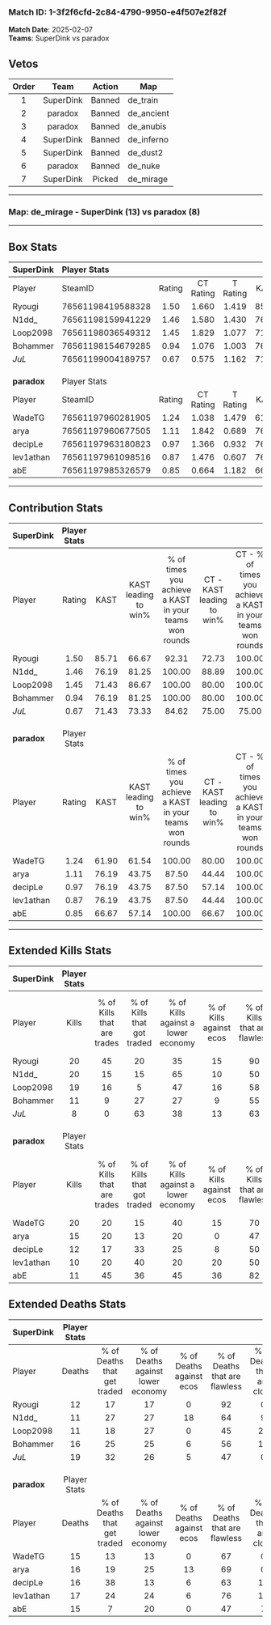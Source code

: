 ### Match ID: 1-3f2f6cfd-2c84-4790-9950-e4f507e2f82f  
**Match Date**: 2025-02-07  
**Teams**: SuperDink vs paradox  

## Vetos  

| Order | Team | Action | Map |
| :---: | :--: | :----: | --- |
| 1 | SuperDink | Banned | de_train |
| 2 | paradox | Banned | de_ancient |
| 3 | paradox | Banned | de_anubis |
| 4 | SuperDink | Banned | de_inferno |
| 5 | SuperDink | Banned | de_dust2 |
| 6 | paradox | Banned | de_nuke |
| 7 | SuperDink | Picked | de_mirage |

---  

### **Map**: de_mirage - SuperDink (13) vs paradox (8)  
---  

## Box Stats  

| **SuperDink** | Player Stats      |        |           |          |       |       |       |         |        |      |     |
| :- | :- | :-: | :-: | :-: | :-: | :-: | :-: | :-: | :-: | :-: | :-: |
| Player        | SteamID           | Rating | CT Rating | T Rating | KAST  |  ADR  | Kills | Assists | Deaths | K/D  | HS% |
| Ryougi        | 76561198419588328 |  1.50  |   1.660   |  1.419   | 85.71 | 89.1  |  20   |    2    |   12   | 1.67 | 50  |
| N1dd_         | 76561198159941229 |  1.46  |   1.580   |  1.430   | 76.19 | 88.7  |  20   |    4    |   11   | 1.82 | 40  |
| Loop2098      | 76561198036549312 |  1.45  |   1.829   |  1.077   | 71.43 | 104.7 |  19   |    6    |   11   | 1.73 | 57  |
| Bohammer      | 76561198154679285 |  0.94  |   1.076   |  1.003   | 76.19 | 75.8  |  11   |    7    |   16   | 0.69 | 63  |
| _JuL_         | 76561199004189757 |  0.67  |   0.575   |  1.162   | 71.43 | 61.4  |   8   |   10    |   19   | 0.42 | 75  |
|               |                   |        |           |          |       |       |       |         |        |      |     |
|               |                   |        |           |          |       |       |       |         |        |      |     |
|               |                   |        |           |          |       |       |       |         |        |      |     |
| **paradox**   | Player Stats      |        |           |          |       |       |       |         |        |      |     |
| Player        | SteamID           | Rating | CT Rating | T Rating | KAST  |  ADR  | Kills | Assists | Deaths | K/D  | HS% |
| WadeTG        | 76561197960281905 |  1.24  |   1.038   |  1.479   | 61.90 | 85.0  |  20   |    2    |   15   | 1.33 | 60  |
| arya          | 76561197960677505 |  1.11  |   1.842   |  0.689   | 76.19 | 76.3  |  15   |    7    |   16   | 0.94 | 33  |
| decipLe       | 76561197963180823 |  0.97  |   1.366   |  0.932   | 76.19 | 73.8  |  12   |    5    |   16   | 0.75 | 50  |
| lev1athan     | 76561197961098516 |  0.87  |   1.476   |  0.607   | 76.19 | 76.1  |  10   |    7    |   17   | 0.59 | 30  |
| abE           | 76561197985326579 |  0.85  |   0.664   |  1.182   | 66.67 | 62.5  |  11   |    6    |   15   | 0.73 | 45  |
---  

## Contribution Stats  

| **SuperDink** | Player Stats |       |                      |                                                        |                           |                                                             |                          |                                                            |
| :- | :-: | :-: | :-: | :-: | :-: | :-: | :-: | :-: |
| Player        |    Rating    | KAST  | KAST leading to win% | % of times you achieve a KAST in your teams won rounds | CT - KAST leading to win% | CT - % of times you achieve a KAST in your teams won rounds | T - KAST leading to win% | T - % of times you achieve a KAST in your teams won rounds |
| Ryougi        |     1.50     | 85.71 |        66.67         |                         92.31                          |           72.73           |                           100.00                            |          57.14           |                           80.00                            |
| N1dd_         |     1.46     | 76.19 |        81.25         |                         100.00                         |           88.89           |                           100.00                            |          71.43           |                           100.00                           |
| Loop2098      |     1.45     | 71.43 |        86.67         |                         100.00                         |           80.00           |                           100.00                            |          100.00          |                           100.00                           |
| Bohammer      |     0.94     | 76.19 |        81.25         |                         100.00                         |           80.00           |                           100.00                            |          83.33           |                           100.00                           |
| _JuL_         |     0.67     | 71.43 |        73.33         |                         84.62                          |           75.00           |                            75.00                            |          71.43           |                           100.00                           |
|               |              |       |                      |                                                        |                           |                                                             |                          |                                                            |
|               |              |       |                      |                                                        |                           |                                                             |                          |                                                            |
|               |              |       |                      |                                                        |                           |                                                             |                          |                                                            |
| **paradox**   | Player Stats |       |                      |                                                        |                           |                                                             |                          |                                                            |
| Player        |    Rating    | KAST  | KAST leading to win% | % of times you achieve a KAST in your teams won rounds | CT - KAST leading to win% | CT - % of times you achieve a KAST in your teams won rounds | T - KAST leading to win% | T - % of times you achieve a KAST in your teams won rounds |
| WadeTG        |     1.24     | 61.90 |        61.54         |                         100.00                         |           80.00           |                           100.00                            |          50.00           |                           100.00                           |
| arya          |     1.11     | 76.19 |        43.75         |                         87.50                          |           44.44           |                           100.00                            |          42.86           |                           75.00                            |
| decipLe       |     0.97     | 76.19 |        43.75         |                         87.50                          |           57.14           |                           100.00                            |          33.33           |                           75.00                            |
| lev1athan     |     0.87     | 76.19 |        43.75         |                         87.50                          |           44.44           |                           100.00                            |          42.86           |                           75.00                            |
| abE           |     0.85     | 66.67 |        57.14         |                         100.00                         |           66.67           |                           100.00                            |          50.00           |                           100.00                           |
---  

## Extended Kills Stats  

| **SuperDink** | Player Stats |                            |                            |                                    |                         |                              |                                 |                                       |                    |           |
| :- | :-: | :-: | :-: | :-: | :-: | :-: | :-: | :-: | :-: | :-: |
| Player        |    Kills     | % of Kills that are trades | % of Kills that got traded | % of Kills against a lower economy | % of Kills against ecos | % of Kills that are flawless | % of Kills that are close duels | % of Kills that are assisted by flash | Pistol Round Kills | AWP Kills |
| Ryougi        |      20      |             45             |             20             |                 35                 |           15            |              90              |                0                |                   5                   |         2          |     6     |
| N1dd_         |      20      |             15             |             15             |                 65                 |           10            |              50              |               15                |                   0                   |         0          |     0     |
| Loop2098      |      19      |             16             |             5              |                 47                 |           16            |              58              |                0                |                   0                   |         2          |     0     |
| Bohammer      |      11      |             9              |             27             |                 27                 |            9            |              55              |               18                |                   0                   |         1          |     0     |
| _JuL_         |      8       |             0              |             63             |                 38                 |           13            |              63              |                0                |                   0                   |         2          |     0     |
|               |              |                            |                            |                                    |                         |                              |                                 |                                       |                    |           |
|               |              |                            |                            |                                    |                         |                              |                                 |                                       |                    |           |
|               |              |                            |                            |                                    |                         |                              |                                 |                                       |                    |           |
| **paradox**   | Player Stats |                            |                            |                                    |                         |                              |                                 |                                       |                    |           |
| Player        |    Kills     | % of Kills that are trades | % of Kills that got traded | % of Kills against a lower economy | % of Kills against ecos | % of Kills that are flawless | % of Kills that are close duels | % of Kills that are assisted by flash | Pistol Round Kills | AWP Kills |
| WadeTG        |      20      |             20             |             15             |                 40                 |           15            |              70              |                0                |                  15                   |         1          |     0     |
| arya          |      15      |             20             |             13             |                 20                 |            0            |              47              |                7                |                  13                   |         2          |     5     |
| decipLe       |      12      |             17             |             33             |                 25                 |            8            |              50              |               17                |                   0                   |         0          |     0     |
| lev1athan     |      10      |             20             |             40             |                 20                 |           20            |              50              |               10                |                  10                   |         2          |     0     |
| abE           |      11      |             45             |             36             |                 45                 |           36            |              82              |               18                |                   0                   |         2          |     2     |
## Extended Deaths Stats  

| **SuperDink** | Player Stats |                             |                                   |                          |                               |                            |                           |               |
| :- | :-: | :-: | :-: | :-: | :-: | :-: | :-: | :-: |
| Player        |    Deaths    | % of Deaths that get traded | % of Deaths against lower economy | % of Deaths against ecos | % of Deaths that are flawless | % of Deaths that are close | % of Deaths while blinded | Deaths to AWP |
| Ryougi        |      12      |             17              |                17                 |            0             |              92               |             0              |            25             |       1       |
| N1dd_         |      11      |             27              |                27                 |            18            |              64               |             9              |             0             |       1       |
| Loop2098      |      11      |             18              |                27                 |            0             |              45               |             27             |             0             |       0       |
| Bohammer      |      16      |             25              |                25                 |            6             |              56               |             13             |             6             |       2       |
| _JuL_         |      19      |             32              |                26                 |            5             |              47               |             0              |            11             |       3       |
|               |              |                             |                                   |                          |                               |                            |                           |               |
|               |              |                             |                                   |                          |                               |                            |                           |               |
|               |              |                             |                                   |                          |                               |                            |                           |               |
| **paradox**   | Player Stats |                             |                                   |                          |                               |                            |                           |               |
| Player        |    Deaths    | % of Deaths that get traded | % of Deaths against lower economy | % of Deaths against ecos | % of Deaths that are flawless | % of Deaths that are close | % of Deaths while blinded | Deaths to AWP |
| WadeTG        |      15      |             13              |                13                 |            0             |              67               |             0              |             0             |       2       |
| arya          |      16      |             19              |                25                 |            13            |              69               |             0              |             0             |       1       |
| decipLe       |      16      |             38              |                13                 |            6             |              63               |             13             |             0             |       0       |
| lev1athan     |      17      |             24              |                24                 |            6             |              76               |             12             |             0             |       3       |
| abE           |      15      |              7              |                20                 |            0             |              47               |             7              |             7             |       0       |
